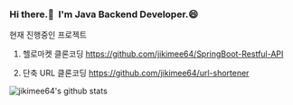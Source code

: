 
<!--
**jikimee64/jikimee64** is a ✨ _special_ ✨ repository because its `README.md` (this file) appears on your GitHub profile.

Here are some ideas to get you started:

- 🔭 I’m currently working on ...
- 🌱 I’m currently learning ...
- 👯 I’m looking to collaborate on ...
- 🤔 I’m looking for help with ...
- 💬 Ask me about ...
- 📫 How to reach me: ...
- 😄 Pronouns: ...
- ⚡ Fun fact: ...
-->

### Hi there.👋 &nbsp;I'm Java Backend Developer.😄

현재 진행중인 프로젝트

1. 헬로마켓 클론코딩
https://github.com/jikimee64/SpringBoot-Restful-API

2. 단축 URL 클론코딩
https://github.com/jikimee64/url-shortener

![jikimee64's github stats](https://github-readme-stats.vercel.app/api?username=jikimee64&show_icons=true)




